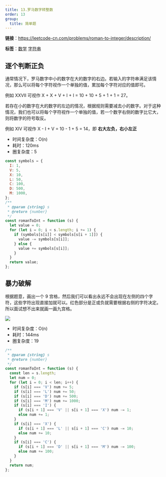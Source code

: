 ```yaml
---
title: 13.罗马数字转整数
order: 13
group:
  title: 简单题
---
```


**链接**：https://leetcode-cn.com/problems/roman-to-integer/description/

**标签**：<a href="https://leetcode.com/tag/math/"><Badge>数学</Badge></a> <a href="https://leetcode.com/tag/string/"><Badge>字符串</Badge></a>

## 逐个判断正负

通常情况下，罗马数字中小的数字在大的数字的右边。若输入的字符串满足该情况，那么可以将每个字符视作一个单独的值，累加每个字符对应的值即可。

例如 XXVII 可视作 X + X + V + I + I = 10 + 10 + 5 + 1 + 1 = 27。

若存在小的数字在大的数字的左边的情况，根据规则需要减去小的数字。对于这种情况，我们也可以将每个字符视作一个单独的值，若一个数字右侧的数字比它大，则将数字的符号取反。

例如 XIV 可视作 X - I + V = 10 - 1 + 5 = 14，即 **右大左负，右小左正**

- 时间复杂度：<Badge>O(n)</Badge>
- 耗时：<Badge>120ms</Badge>
- 圈复杂度：<Badge>5</Badge>

```js
const symbols = {
  I: 1,
  V: 5,
  X: 10,
  L: 50,
  C: 100,
  D: 500,
  M: 1000,
};
/**
 * @param {string} s
 * @return {number}
 */
const romanToInt = function (s) {
  let value = 0;
  for (let i = 0; i < s.length; i += 1) {
    if (symbols[s[i]] < symbols[s[i + 1]]) {
      value -= symbols[s[i]];
    } else {
      value += symbols[s[i]];
    }
  }
  return value;
};
```

## 暴力破解

根据题意，画出一个 9 宫格，然后我们可以看出永远不会出现在左侧的四个字符，这些字符出现直接加就可以。红色部分是正或负就需要根据右侧的字符决定。所以面试想不出来就画一画九宫格。

![](https://cdn.jsdelivr.net/gh/youngjuning/images/202111190209961.png)

- 时间复杂度：<Badge>O(n)</Badge>
- 耗时：<Badge>144ms</Badge>
- 圈复杂度：<Badge>19</Badge>

```js
/**
 * @param {string} s
 * @return {number}
 */
const romanToInt = function (s) {
  const len = s.length;
  let num = 0;
  for (let i = 0; i < len; i++) {
    if (s[i] === 'V') num += 5;
    if (s[i] === 'L') num += 50;
    if (s[i] === 'D') num += 500;
    if (s[i] === 'M') num += 1000;
    if (s[i] === 'I') {
      if (s[i + 1] === 'V' || s[i + 1] === 'X') num -= 1;
      else num += 1;
    }
    if (s[i] === 'X') {
      if (s[i + 1] === 'L' || s[i + 1] === 'C') num -= 10;
      else num += 10;
    }
    if (s[i] === 'C') {
      if (s[i + 1] === 'D' || s[i + 1] === 'M') num -= 100;
      else num += 100;
    }
  }
  return num;
};
```
